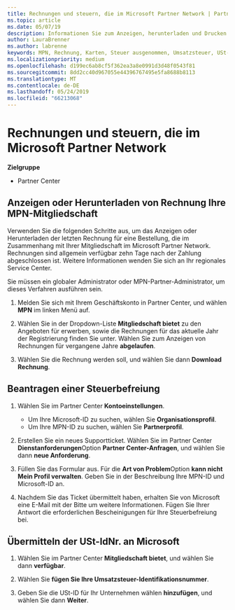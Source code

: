```yaml
---
title: Rechnungen und steuern, die im Microsoft Partner Network | Partner Center
ms.topic: article
ms.date: 05/07/19
description: Informationen Sie zum Anzeigen, herunterladen und Drucken Ihre MPN-Mitgliedschaft Ivoice sowie die Datei für die Steuer-Ausnahme und Ihre MwSt.-ID an Microsoft zu senden.
author: LauraBrenner
ms.author: labrenne
keywords: MPN, Rechnung, Karten, Steuer ausgenommen, Umsatzsteuer, USt-IDNR.
ms.localizationpriority: medium
ms.openlocfilehash: d199ec6ab8cf5f362ea3a8e0991d3d48f0543f81
ms.sourcegitcommit: 8dd2cc40d967055e44396767495e5fa8688b8113
ms.translationtype: MT
ms.contentlocale: de-DE
ms.lasthandoff: 05/24/2019
ms.locfileid: "66213068"
---
```

# <a name="invoices-and-taxes-in-the-microsoft-partner-network"></a>Rechnungen und steuern, die im Microsoft Partner Network

**Zielgruppe**

-  Partner Center

## <a name="view-or-download-your-mpn-membership-invoice"></a>Anzeigen oder Herunterladen von Rechnung Ihre MPN-Mitgliedschaft

Verwenden Sie die folgenden Schritte aus, um das Anzeigen oder Herunterladen der letzten Rechnung für eine Bestellung, die im Zusammenhang mit Ihrer Mitgliedschaft im Microsoft Partner Network. Rechnungen sind allgemein verfügbar zehn Tage nach der Zahlung abgeschlossen ist. Weitere Informationen wenden Sie sich an Ihr regionales Service Center.  

Sie müssen ein globaler Administrator oder MPN-Partner-Administrator, um dieses Verfahren ausführen sein. 

1.  Melden Sie sich mit Ihrem Geschäftskonto in Partner Center, und wählen **MPN** im linken Menü auf.

4.  Wählen Sie in der Dropdown-Liste **Mitgliedschaft bietet** zu den Angeboten für erwerben, sowie die Rechnungen für das aktuelle Jahr der Registrierung finden Sie unter. Wählen Sie zum Anzeigen von Rechnungen für vergangene Jahre **abgelaufen**.

6.  Wählen Sie die Rechnung werden soll, und wählen Sie dann **Download Rechnung**. 

## <a name="file-a-tax-exemption"></a>Beantragen einer Steuerbefreiung

1.  Wählen Sie im Partner Center **Kontoeinstellungen**.
    -   Um Ihre Microsoft-ID zu suchen, wählen Sie **Organisationsprofil**.
    -   Um Ihre MPN-ID zu suchen, wählen Sie **Partnerprofil**.

2.  Erstellen Sie ein neues Supportticket. Wählen Sie im Partner Center **Dienstanforderungen**Option **Partner Center-Anfragen**, und wählen Sie dann **neue Anforderung**.

3.  Füllen Sie das Formular aus. Für die **Art von Problem**Option **kann nicht Mein Profil verwalten**. Geben Sie in der Beschreibung Ihre MPN-ID und Microsoft-ID an.

4.  Nachdem Sie das Ticket übermittelt haben, erhalten Sie von Microsoft eine E-Mail mit der Bitte um weitere Informationen. Fügen Sie Ihrer Antwort die erforderlichen Bescheinigungen für Ihre Steuerbefreiung bei.

## <a name="send-microsoft-your-vat-id-number"></a>Übermitteln der USt-IdNr. an Microsoft
1.  Wählen Sie im Partner Center **Mitgliedschaft bietet**, und wählen Sie dann **verfügbar**. 

2.  Wählen Sie **fügen Sie Ihre Umsatzsteuer-Identifikationsnummer**. 

3.  Geben Sie die USt-ID für Ihr Unternehmen wählen **hinzufügen**, und wählen Sie dann **Weiter**. 

